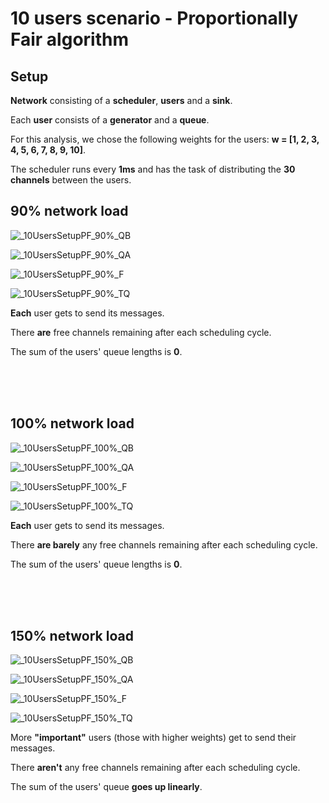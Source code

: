 # 10 users scenario - Proportionally Fair algorithm

## Setup

**Network** consisting of a **scheduler**, **users** and a **sink**.

Each **user** consists of a **generator** and a **queue**.
  
For this analysis, we chose the following weights for the users: **w = [1, 2, 3, 4, 5, 6, 7, 8, 9, 10]**.

The scheduler runs every **1ms** and has the task of distributing the **30 channels** between the users. 

## 90% network load

![_10UsersSetupPF_90%_QB](./Network%20load%2090%25/_10UsersSetupPF_90%25_QA.svg)

![_10UsersSetupPF_90%_QA](./Network%20load%2090%25/_10UsersSetupPF_90%25_QB.svg)

![_10UsersSetupPF_90%_F](./Network%20load%2090%25/_10UsersSetupPF_90%25_F.svg)

![_10UsersSetupPF_90%_TQ](./Network%20load%2090%25/_10UsersSetupPF_90%25_TQ.svg)

**Each** user gets to send its messages. 

There **are** free channels remaining after each scheduling cycle. 

The sum of the users' queue lengths is **0**.

<br/>
<br/>
<br/>

## 100% network load

![_10UsersSetupPF_100%_QB](./Network%20load%20100%25/_10UsersSetupPF_100%25_QA.svg)

![_10UsersSetupPF_100%_QA](./Network%20load%20100%25/_10UsersSetupPF_100%25_QB.svg)

![_10UsersSetupPF_100%_F](./Network%20load%20100%25/_10UsersSetupPF_100%25_F.svg)

![_10UsersSetupPF_100%_TQ](./Network%20load%20100%25/_10UsersSetupPF_100%25_TQ.svg)

**Each** user gets to send its messages. 

There **are barely** any free channels remaining after each scheduling cycle. 

The sum of the users' queue lengths is **0**.

<br/>
<br/>
<br/>

## 150% network load

![_10UsersSetupPF_150%_QB](./Network%20load%20150%25/_10UsersSetupPF_150%25_QA.svg)

![_10UsersSetupPF_150%_QA](./Network%20load%20150%25/_10UsersSetupPF_150%25_QB.svg)

![_10UsersSetupPF_150%_F](./Network%20load%20150%25/_10UsersSetupPF_150%25_F.svg)

![_10UsersSetupPF_150%_TQ](./Network%20load%20150%25/_10UsersSetupPF_150%25_TQ.svg)

More **"important"** users (those with higher weights) get to send their messages. 

There **aren't** any free channels remaining after each scheduling cycle. 

The sum of the users' queue **goes up linearly**.

<br/>
<br/>
<br/>